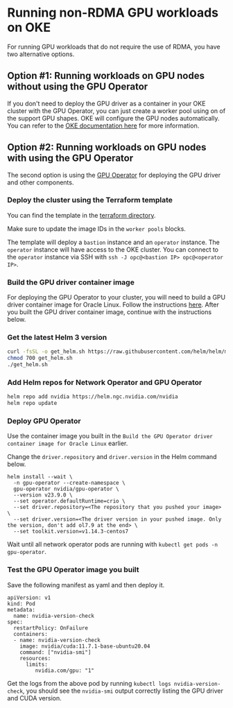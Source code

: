 # Running non-RDMA GPU workloads on OKE

For running GPU workloads that do not require the use of RDMA, you have two alternative options.

## Option #1: Running workloads on GPU nodes without using the GPU Operator
If you don't need to deploy the GPU driver as a container in your OKE cluster with the GPU Operator, you can just create a worker pool using on of the support GPU shapes. OKE will configure the GPU nodes automatically. You can refer to the [OKE documentation here](https://docs.oracle.com/en-us/iaas/Content/ContEng/Tasks/contengrunninggpunodes.htm) for more information.

## Option #2: Running workloads on GPU nodes with using the GPU Operator
The second option is using the [GPU Operator](https://github.com/NVIDIA/gpu-operator) for deploying the GPU driver and other components.

### Deploy the cluster using the Terraform template
You can find the template in the [terraform directory](../terraform/non-rdma/).

Make sure to update the image IDs in the `worker pools` blocks.

The template will deploy a `bastion` instance and an `operator` instance. The `operator` instance will have access to the OKE cluster. You can connect to the `operator` instance via SSH with `ssh -J opc@<bastion IP> opc@<operator IP>`.

### Build the GPU driver container image
For deploying the GPU Operator to your cluster, you will need to build a GPU driver container image for Oracle Linux. Follow the instructions [here](building-ol7-gpu-operator-driver-image.md). After you built the GPU driver container image, continue with the instructions below.

### Get the latest Helm 3 version
```sh
curl -fsSL -o get_helm.sh https://raw.githubusercontent.com/helm/helm/main/scripts/get-helm-3
chmod 700 get_helm.sh
./get_helm.sh
```

### Add Helm repos for Network Operator and GPU Operator
```sh
helm repo add nvidia https://helm.ngc.nvidia.com/nvidia
helm repo update
```

### Deploy GPU Operator
Use the container image you built in the `Build the GPU Operator driver container image for Oracle Linux` earlier.

Change the `driver.repository` and `driver.version` in the Helm command below.

```
helm install --wait \
  -n gpu-operator --create-namespace \
  gpu-operator nvidia/gpu-operator \
  --version v23.9.0 \
  --set operator.defaultRuntime=crio \
  --set driver.repository=<The repository that you pushed your image> \
  --set driver.version=<The driver version in your pushed image. Only the version, don't add ol7.9 at the end> \
  --set toolkit.version=v1.14.3-centos7
```

Wait until all network operator pods are running with `kubectl get pods -n gpu-operator`.

### Test the GPU Operator image you built
Save the following manifest as yaml and then deploy it.

```
apiVersion: v1
kind: Pod
metadata:
  name: nvidia-version-check
spec:
  restartPolicy: OnFailure
  containers:
  - name: nvidia-version-check
    image: nvidia/cuda:11.7.1-base-ubuntu20.04
    command: ["nvidia-smi"]
    resources:
      limits:
         nvidia.com/gpu: "1"
```

Get the logs from the above pod by running `kubectl logs nvidia-version-check`, you should see the `nvidia-smi` output correctly listing the GPU driver and CUDA version.
